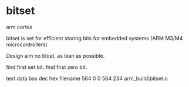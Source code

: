 # bitset
arm cortex

bitset is set for efficient storing bits for embedded systems (ARM M3/M4 microcontrollers)

Design aim no bloat, as lean as possible.

find first set bit.
find first zero bit.

text    data     bss     dec     hex filename
564       0       0     564     234 arm_build\bitset.o
